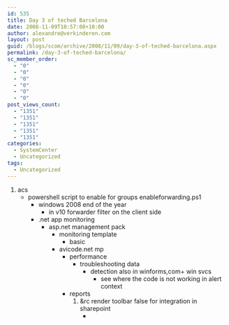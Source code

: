 ```yaml
---
id: 535
title: Day 3 of teched Barcelona
date: 2008-11-09T10:57:08+10:00
author: alexandre@verkinderen.com
layout: post
guid: /blogs/scom/archive/2008/11/09/day-3-of-teched-barcelona.aspx
permalink: /day-3-of-teched-barcelona/
sc_member_order:
  - "0"
  - "0"
  - "0"
  - "0"
  - "0"
  - "0"
post_views_count:
  - "1351"
  - "1351"
  - "1351"
  - "1351"
  - "1351"
categories:
  - SystemCenter
  - Uncategorized
tags:
  - Uncategorized
---
```

  1. acs 
      * powershell script to enable for groups enableforwarding.ps1 
          * windows 2008 end of the year 
              * in v10 forwarder filter on the client side</ul> 
              * .net app monitoring 
                  * asp.net management pack 
                      * monitoring template 
                          * basic</ul> 
                          * avicode.net mp 
                              * performance 
                                  * troubleshooting data 
                                      * detection also in winforms,com+ win svcs 
                                          * see where the code is not working in alert context</ul> </ul> 
                                      * reports 
                                          1. &rc render toolbar false for integration in sharepoint 
                                              * </ol>